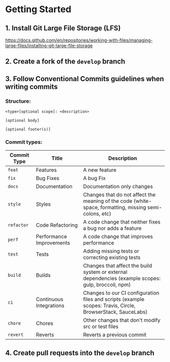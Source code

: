 # Getting Started

## 1. Install Git Large File Storage (LFS)
https://docs.github.com/en/repositories/working-with-files/managing-large-files/installing-git-large-file-storage

## 2. Create a fork of the `develop` branch

## 3. Follow Conventional Commits guidelines when writing commits

### Structure:

```
<type>[optional scope]: <description>

[optional body]

[optional footer(s)]
```

### Commit types:

| Commit Type | Title                    | Description                                                                                                 
| ----------- | ------------------------ | ----------------------------------------------------------------------------------------------------------- 
| `feat`      | Features                 | A new feature                                                                                               
| `fix`       | Bug Fixes                | A bug Fix                                                                                                   
| `docs`      | Documentation            | Documentation only changes                                                                                  
| `style`     | Styles                   | Changes that do not affect the meaning of the code (white-space, formatting, missing semi-colons, etc)      
| `refactor`  | Code Refactoring         | A code change that neither fixes a bug nor adds a feature                                                   
| `perf`      | Performance Improvements | A code change that improves performance                                                                     
| `test`      | Tests                    | Adding missing tests or correcting existing tests                                                           
| `build`     | Builds                   | Changes that affect the build system or external dependencies (example scopes: gulp, broccoli, npm)         
| `ci`        | Continuous Integrations  | Changes to our CI configuration files and scripts (example scopes: Travis, Circle, BrowserStack, SauceLabs) 
| `chore`     | Chores                   | Other changes that don't modify src or test files                                                           
| `revert`    | Reverts                  | Reverts a previous commit                                                                                   

## 4. Create pull requests into the `develop` branch